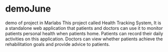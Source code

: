 # demoJune
demo of project in Marlabs
This project called Health Tracking System, It is a standalone web application that patients and doctors can use it to monitor patients personal health when patients home. Patients can record their daily activities on this application. Doctors can view whether patients achieve the rehabilitation goals and provide advice to patients.
